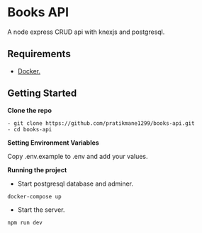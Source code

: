 # Books API

A node express CRUD api with knexjs and postgresql.

## Requirements

- [Docker.](https://www.docker.com/get-started)

## Getting Started

**Clone the repo**
```
- git clone https://github.com/pratikmane1299/books-api.git
- cd books-api
```

**Setting Environment Variables**

Copy .env.example to .env and add your values.

**Running the project**

-  Start postgresql database and adminer.

```
docker-compose up
```

- Start the server.

```
npm run dev
```
